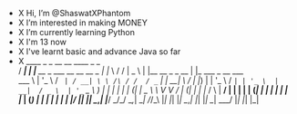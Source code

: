 - X Hi, I’m @ShaswatXPhantom
- X I’m interested in making MONEY
- X I’m currently learning Python
- X I'm 13 now
- X I've learnt basic and advance Java so far
- X   ____    _                                        _    __  __  ____    _                       _                       
     / ___|  | |__     __ _   ___  __      __   __ _  | |_  \ \/ / |  _ \  | |__     __ _   _ __   | |_    ___    _ __ ___  
     \___ \  | '_ \   / _` | / __| \ \ /\ / /  / _` | | __|  \  /  | |_) | | '_ \   / _` | | '_ \  | __|  / _ \  | '_ ` _ \ 
      ___) | | | | | | (_| | \__ \  \ V  V /  | (_| | | |_   /  \  |  __/  | | | | | (_| | | | | | | |_  | (_) | | | | | | |
     |____/  |_| |_|  \__,_| |___/   \_/\_/    \__,_|  \__| /_/\_\ |_|     |_| |_|  \__,_| |_| |_|  \__|  \___/  |_| |_| |_|
                                                                                                                        
<!---
ShaswatXPhantom/ShaswatXPhantom is a ✨ special ✨ repository because its `README.md` (this file) appears on your GitHub profile.
You can click the Preview link to take a look at your changes.
--->
